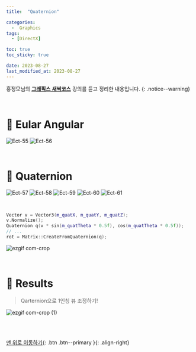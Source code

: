 ```yaml
---
title:  "Quaternion" 

categories:
  -  Graphics
tags:
  - [DirectX]

toc: true
toc_sticky: true

date: 2023-08-27
last_modified_at: 2023-08-27
---
```



홍정모님의 **[그래픽스 새싹코스](https://honglab.co.kr/)** 강의를 듣고 정리한 내용입니다.
{: .notice--warning}

<br>


# 🐥 Eular Angular

![Ect-55](https://github.com/inhopp/PGGAN/assets/96368476/fcbcdfe5-898a-47e4-b265-cac52e98e7cd)
![Ect-56](https://github.com/inhopp/PGGAN/assets/96368476/95e762c4-93a3-4dc8-9a3a-44bb06d9e261)

<br>

# 🐥 Quaternion

![Ect-57](https://github.com/inhopp/PGGAN/assets/96368476/b4d59d1e-c326-47db-9bfc-4e28dd003445)
![Ect-58](https://github.com/inhopp/PGGAN/assets/96368476/357b5a10-6c4f-41de-a72a-36421d3e57b5)
![Ect-59](https://github.com/inhopp/PGGAN/assets/96368476/989cf014-e15c-4fb8-a426-f9a1f7a203c3)
![Ect-60](https://github.com/inhopp/PGGAN/assets/96368476/d6ab3265-856f-4cda-ae2d-db2ff2bf1792)
![Ect-61](https://github.com/inhopp/PGGAN/assets/96368476/483a588e-5ce5-44ba-bc37-aa5948d3b297)

<br>

``` cpp
Vector v = Vector3(m_quatX, m_quatY, m_quatZ);
v.Normalize();
Quaternion q(v * sin(m_quatTheta * 0.5f), cos(m_quatTheta * 0.5f));
// ...
rot = Matrix::CreateFromQuaternion(q);
```

![ezgif com-crop](https://github.com/inhopp/PGGAN/assets/96368476/2da3f21a-5bb0-47c8-84ba-f6023f44c16b)


<br>



# 🐥 Results

> Qarternion으로 1인칭 뷰 조정하기!

![ezgif com-crop (1)](https://github.com/inhopp/PGGAN/assets/96368476/fbd7a070-c50c-49b2-9985-74db848638a8)



<br>
<br>


[맨 위로 이동하기](#){: .btn .btn--primary }{: .align-right}